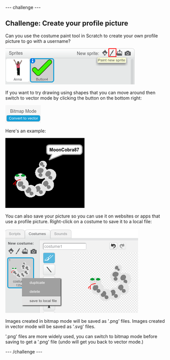 --- challenge ---
## Challenge: Create your profile picture

Can you use the costume paint tool in Scratch to create your own profile picture to go with a username? 

![screenshot](images/usernames-paint.png)

If you want to try drawing using shapes that you can move around then switch to vector mode by clicking the button on the bottom right:

![screenshot](images/usernames-vector.png)

Here's an example:

![screenshot](images/usernames-picture.png)

You can also save your picture so you can use it on websites or apps that use a profile picture. Right-click on a costume to save it to a local file:

![screenshot](images/usernames-save-costume.png)

Images created in bitmap mode will be saved as '.png' files. Images created in vector mode will be saved as '.svg' files. 

'.png' files are more widely used, you can switch to bitmap mode before saving to get a '.png' file (undo will get you back to vector mode.)



--- /challenge ---